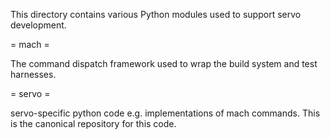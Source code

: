 This directory contains various Python modules used to support servo
development.

= mach =

The command dispatch framework used to wrap the build system and test
harnesses.

= servo =

servo-specific python code e.g. implementations of mach commands. This
is the canonical repository for this code.

